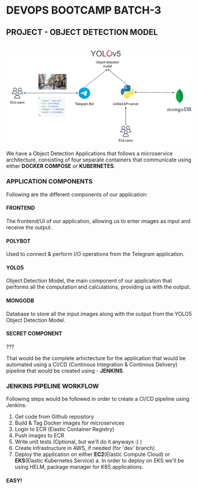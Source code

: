 # DEVOPS BOOTCAMP BATCH-3
## PROJECT - OBJECT DETECTION MODEL

<br>
<img src="/object_detection_service.png">
<br>

We have a Object Detection Applications that follows a microservice architecture, consisting of four separate containers that communicate using either <b>DOCKER COMPOSE</b> or <b>KUBERNETES</b>.

### APPLICATION COMPONENTS
Following are the different components of our application:

#### <b>FRONTEND</b>
The frontend/UI of our application, allowing us to enter images as input and receive the output.
#### <b>POLYBOT</b>
Used to connect & perform I/O operations from the Telegram application.
#### <b>YOLO5</b>
Object Detection Model, the main component of our application that performs all the computation and calculations, providing us with the output.
#### <b>MONGODB</b>
Database to store all the input images along with the output from the YOLO5 Object Detection Model.
#### <b>SECRET COMPONENT</b>
???

That would be the complete arhictecture for the application that would be automated using a CI/CD (Continous Integration & Continous Delivery) pipeline that would be created using - <b>JENKINS</b>.

### JENKINS PIPELINE WORKFLOW
Following steps would be followed in order to create a CI/CD pipeline using Jenkins:
1. Get code from Github repository
2. Build & Tag Docker images for microservices
3. Login to ECR (Elastic Container Registry)
4. Push images to ECR
5. Write unit tests (Optional, but we'll do it anyways :) )
6. Create Infrastructure in AWS, if needed (for 'dev' branch)
7. Deploy the application on either <b>EC2</b>(Elastic Compute Cloud) or <b>EKS</b>(Elastic Kubernetes Service)
    a. In order to deploy on EKS we'll be using HELM, package manager for K8S applications.

#### EASY!
